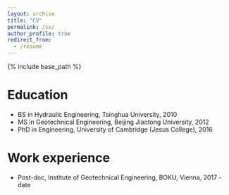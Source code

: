 ```yaml
---
layout: archive
title: "CV"
permalink: /cv/
author_profile: true
redirect_from:
  - /resume
---
```


{% include base_path %}

Education
======
* BS in Hydraulic Engineering, Tsinghua University, 2010
* MS in Geotechnical Engineering, Beijing Jiaotong University, 2012
* PhD in Engineering, University of Cambridge (Jesus College), 2016

Work experience
======
* Post-doc, Institute of Geotechnical Engineering, BOKU, Vienna, 2017 - date 
 
